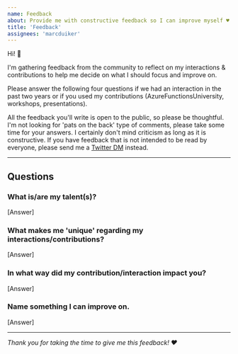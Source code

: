 ```yaml
---
name: Feedback
about: Provide me with constructive feedback so I can improve myself ♥
title: 'Feedback'
assignees: 'marcduiker'
---
```


Hi! 👋

I'm gathering feedback from the community to reflect on my interactions & contributions to help me decide on what I should focus and improve on.

Please answer the following four questions if we had an interaction in the past two years or if you used my contributions (AzureFunctionsUniversity, workshops, presentations).

All the feedback you'll write is open to the public, so please be thoughtful. I'm not looking for 'pats on the back' type of comments, please take some time for your answers. I certainly don't mind criticism as long as it is constructive. If you have feedback that is not intended to be read by everyone, please send me a [Twitter DM](https://twitter.com/marcduiker) instead.

---

## Questions

### What is/are my talent(s)?

[Answer]

### What makes me 'unique' regarding my interactions/contributions?

[Answer]

### In what way did my contribution/interaction impact you?

[Answer]

### Name something I can improve on.

[Answer]

---

*Thank you for taking the time to give me this feedback! ♥*